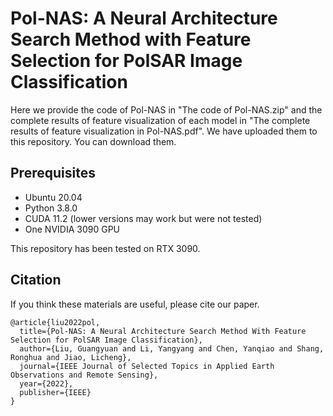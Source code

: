 # Pol-NAS: A Neural Architecture Search Method with Feature Selection for PolSAR Image Classification

Here we provide the code of Pol-NAS in "The code of Pol-NAS.zip" and the complete results of feature visualization of each model in "The complete results of feature visualization in Pol-NAS.pdf". We have uploaded them to this repository. You can download them.

## Prerequisites
- Ubuntu 20.04
- Python 3.8.0
- CUDA 11.2 (lower versions may work but were not tested)
- One NVIDIA 3090 GPU

This repository has been tested on RTX 3090.

## Citation
If you think these materials are useful, please cite our paper.
```
@article{liu2022pol,
  title={Pol-NAS: A Neural Architecture Search Method With Feature Selection for PolSAR Image Classification},
  author={Liu, Guangyuan and Li, Yangyang and Chen, Yanqiao and Shang, Ronghua and Jiao, Licheng},
  journal={IEEE Journal of Selected Topics in Applied Earth Observations and Remote Sensing},
  year={2022},
  publisher={IEEE}
}
```
